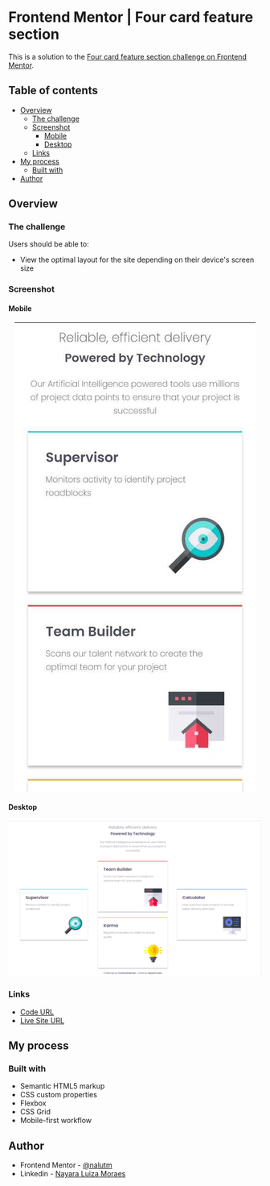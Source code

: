 # Frontend Mentor | Four card feature section

This is a solution to the [Four card feature section challenge on Frontend Mentor](https://www.frontendmentor.io/challenges/four-card-feature-section-weK1eFYK). 

## Table of contents

- [Overview](#overview)
  - [The challenge](#the-challenge)
  - [Screenshot](#screenshot)
    - [Mobile](#mobile)
    - [Desktop](#desktop)
  - [Links](#links)
- [My process](#my-process)
  - [Built with](#built-with)
- [Author](#author)

## Overview

### The challenge

Users should be able to:

- View the optimal layout for the site depending on their device's screen size

### Screenshot

#### Mobile
<div align="center">
  <img src="./docs/screenshot-mobile.jpeg" alt="Screenshot mobile design">
</div> 

#### Desktop
![Screenshot desktop design](./docs/screenshot-desktop.png)

### Links

- [Code URL](https://github.com/nalutm/frontend-mentor-challenge/tree/main/3-column-preview-card-component)
- [Live Site URL](https://four-card-feature-section-seven-amber.vercel.app/)

## My process

### Built with

- Semantic HTML5 markup
- CSS custom properties
- Flexbox
- CSS Grid
- Mobile-first workflow

## Author

- Frontend Mentor - [@nalutm](https://www.frontendmentor.io/profile/nalutm)
- Linkedin - [Nayara Luiza Moraes](https://www.linkedin.com/in/nayara-luiza-moraes-9a9382b5/)
